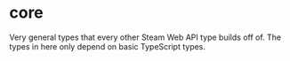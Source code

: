 # core

Very general types that every other Steam Web API type builds off of.
The types in here only depend on basic TypeScript types.
